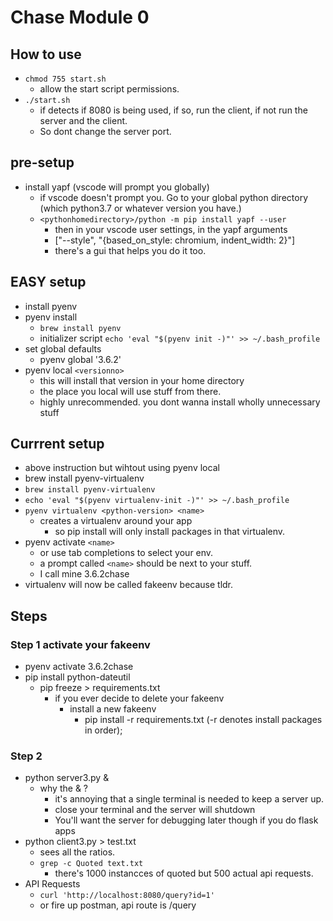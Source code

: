 # Chase Module 0

## How to use

* `chmod 755 start.sh`
  * allow the start script permissions.
* `./start.sh`
  * if detects if 8080 is being used, if so, run the client, if not run the server and the client.
  * So dont change the server port.

## pre-setup

* install yapf (vscode will prompt you globally)
  * if vscode doesn't prompt you. Go to your global python directory  (which python3.7 or whatever version you have.)
  * `<pythonhomedirectory>/python -m pip install yapf --user`
    * then in your vscode user settings, in the yapf arguments
    * ["--style", "{based_on_style: chromium, indent_width: 2}"]
    * there's a gui that helps you do it too.
  
## EASY setup

* install pyenv
* pyenv install
  * `brew install pyenv`
  * initializer script
    `echo 'eval "$(pyenv init -)"' >> ~/.bash_profile`
* set global defaults
  * pyenv global '3.6.2'
* pyenv local `<versionno>`
  * this will install that version in your home directory
  * the place you local will use stuff from there.
  * highly unrecommended. you dont wanna install wholly unnecessary stuff

## Currrent setup

* above instruction but wihtout using pyenv local
* brew install pyenv-virtualenv
* `brew install pyenv-virtualenv`
* `echo 'eval "$(pyenv virtualenv-init -)"' >> ~/.bash_profile`
* `pyenv virtualenv <python-version> <name>`
  * creates a virtualenv around your app
    * so pip install will only install packages in that virtualenv.
* pyenv activate `<name>`
  * or use tab completions to select your env.
  * a prompt called `<name>` should be next to your stuff.
  * I call mine 3.6.2chase
* virtualenv will now be called fakeenv because tldr.

## Steps

### Step 1 activate your fakeenv

* pyenv activate 3.6.2chase
* pip install python-dateutil
  * pip freeze > requirements.txt
    * if you ever decide to delete your fakeenv
      * install a new fakeenv
        * pip install -r requirements.txt (-r denotes install packages in order);

### Step 2

* python server3.py &
  * why the & ?
    * it's annoying that a single terminal is needed to keep a server up.
    * close your terminal and the server will shutdown
    * You'll want the server for debugging later though if you do flask apps
* python client3.py > test.txt
  * sees all the ratios.
  * `grep -c Quoted text.txt`
    * there's 1000 instancces of quoted but 500 actual api requests.
* API Requests
  * `curl 'http://localhost:8080/query?id=1'`
  * or fire up postman, api route is /query
